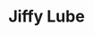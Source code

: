 ---
title: "Jiffy Lube"
url: /portland/jiffy-lube-southwest-beaverton-hillsdale-highway/
shop: car repair
---
